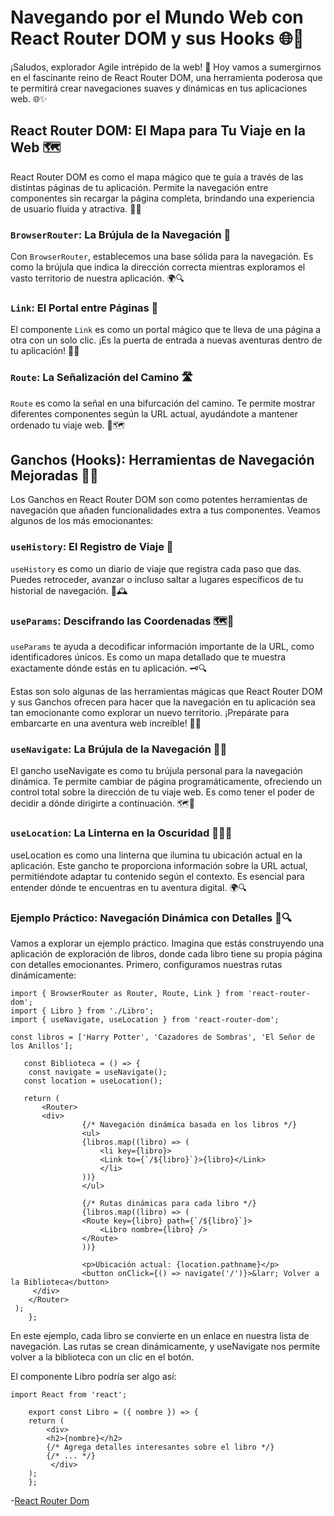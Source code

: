 # Navegando por el Mundo Web con React Router DOM y sus Hooks 🌐🚀

¡Saludos, explorador Agile intrépido de la web! 👋 Hoy vamos a sumergirnos en el fascinante reino de React Router DOM, una herramienta poderosa que te permitirá crear navegaciones suaves y dinámicas en tus aplicaciones web. 🌐✨

## React Router DOM: El Mapa para Tu Viaje en la Web 🗺️

React Router DOM es como el mapa mágico que te guía a través de las distintas páginas de tu aplicación. Permite la navegación entre componentes sin recargar la página completa, brindando una experiencia de usuario fluida y atractiva. 🚗💨

### `BrowserRouter`: La Brújula de la Navegación 🧭

Con `BrowserRouter`, establecemos una base sólida para la navegación. Es como la brújula que indica la dirección correcta mientras exploramos el vasto territorio de nuestra aplicación. 🌍🔍

### `Link`: El Portal entre Páginas 🚪

El componente `Link` es como un portal mágico que te lleva de una página a otra con un solo clic. ¡Es la puerta de entrada a nuevas aventuras dentro de tu aplicación! 🚀🔗

### `Route`: La Señalización del Camino 🛣️

`Route` es como la señal en una bifurcación del camino. Te permite mostrar diferentes componentes según la URL actual, ayudándote a mantener ordenado tu viaje web. 🚥🗺️

## Ganchos (Hooks): Herramientas de Navegación Mejoradas 🔧🌟

Los Ganchos en React Router DOM son como potentes herramientas de navegación que añaden funcionalidades extra a tus componentes. Veamos algunos de los más emocionantes:

### `useHistory`: El Registro de Viaje 📜

`useHistory` es como un diario de viaje que registra cada paso que das. Puedes retroceder, avanzar o incluso saltar a lugares específicos de tu historial de navegación. 📅🕰️

### `useParams`: Descifrando las Coordenadas 🗺️📍

`useParams` te ayuda a decodificar información importante de la URL, como identificadores únicos. Es como un mapa detallado que te muestra exactamente dónde estás en tu aplicación. 🗝️🔍

Estas son solo algunas de las herramientas mágicas que React Router DOM y sus Ganchos ofrecen para hacer que la navegación en tu aplicación sea tan emocionante como explorar un nuevo territorio. ¡Prepárate para embarcarte en una aventura web increíble! 🚀🌈

### `useNavigate`: La Brújula de la Navegación 🧭🚀

El gancho useNavigate es como tu brújula personal para la navegación dinámica. Te permite cambiar de página programáticamente, ofreciendo un control total sobre la dirección de tu viaje web. Es como tener el poder de decidir a dónde dirigirte a continuación. 🗺️🚀

### `useLocation`: La Linterna en la Oscuridad 🕵️‍♂️🔦

useLocation es como una linterna que ilumina tu ubicación actual en la aplicación. Este gancho te proporciona información sobre la URL actual, permitiéndote adaptar tu contenido según el contexto. Es esencial para entender dónde te encuentras en tu aventura digital. 🌍🔍

### Ejemplo Práctico: Navegación Dinámica con Detalles 🚪🔍

Vamos a explorar un ejemplo práctico. Imagina que estás construyendo una aplicación de exploración de libros, donde cada libro tiene su propia página con detalles emocionantes. Primero, configuramos nuestras rutas dinámicamente:

```
import { BrowserRouter as Router, Route, Link } from 'react-router-dom';
import { Libro } from './Libro';
import { useNavigate, useLocation } from 'react-router-dom';

const libros = ['Harry Potter', 'Cazadores de Sombras', 'El Señor de los Anillos'];

   const Biblioteca = () => {
    const navigate = useNavigate();
   const location = useLocation();

   return (
       <Router>
       <div>
                {/* Navegación dinámica basada en los libros */}
                <ul>
                {libros.map((libro) => (
                    <li key={libro}>
                    <Link to={`/${libro}`}>{libro}</Link>
                    </li>
                ))}
                </ul>

                {/* Rutas dinámicas para cada libro */}
                {libros.map((libro) => (
                <Route key={libro} path={`/${libro}`}>
                    <Libro nombre={libro} />
                </Route>
                ))}

                <p>Ubicación actual: {location.pathname}</p>
                <button onClick={() => navigate('/')}>&larr; Volver a la Biblioteca</button>
     </div>
    </Router>
 );
    };
```

En este ejemplo, cada libro se convierte en un enlace en nuestra lista de navegación. Las rutas se crean dinámicamente, y useNavigate nos permite volver a la biblioteca con un clic en el botón.

El componente Libro podría ser algo así:

```
import React from 'react';

    export const Libro = ({ nombre }) => {
    return (
        <div>
        <h2>{nombre}</h2>
        {/* Agrega detalles interesantes sobre el libro */}
        {/* ... */}
         </div>
    );
    };
```

-[React Router Dom](https://reactrouter.com/en/main/start/tutorial)
